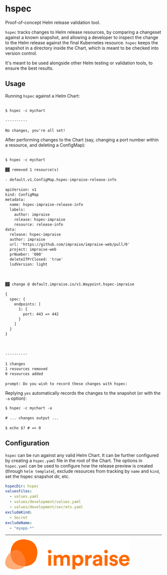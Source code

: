 # hspec

Proof-of-concept Helm release validation tool.

`hspec` tracks changes to Helm release resources, by comparing a changeset against a known snapshot, and allowing a developer to inspect the change to the Helm release against the final Kubernetes resource. `hspec` keeps the snapshot in a directory inside
the Chart, which is meant to be checked into version control.

It's meant to be used alongside other Helm testing or validation tools, to ensure the best results.

## Usage

Running `hspec` against a Helm Chart:

```shell

$ hspec -c mychart

----------

No changes, you're all set!

```

After performing changes to the Chart (say, changing a port number within a resource, and deleting a ConfigMap):

```shell

$ hspec -c mychart

▓▓ removed 1 resource(s)

- default.v1.ConfigMap.hspec-impraise-release-info

apiVersion: v1
kind: ConfigMap
metadata:
  name: hspec-impraise-release-info
  labels:
    author: impraise
    release: hspec-impraise
    resource: release-info
data:
  release: hspec-impraise
  author: impraise
  url: 'https://github.com/impraise/impraise-web/pull/0'
  project: impraise-web
  prNumber: '000'
  deleteIfPrClosed: 'true'
  lsdVersion: light



▓▓ change @ default.impraise.io/v1.Waypoint.hspec-impraise

{
  spec: {
    endpoints: [
      1: {
        port: 443 => 442
      }
    ]
  }
}



----------

1 changes
1 resources removed
0 resources added

prompt: Do you wish to record these changes with hspec:
```

Replying `yes` automatically records the changes to the snapshot (or with the `-a` option):

```shell
$ hspec -c mychart -a

# ... changes output ...

$ echo $? # => 0
```

## Configuration

`hspec` can be run against any valid Helm Chart. It can be further configured by creating a
`hspec.yaml` file in the root of the Chart. The options in `hspec.yaml` can be used to configure
how the release preview is created (through `helm template`), exclude resources from tracking by
`name` and `kind`, set the hspec snapshot dir, etc.

```yaml
hspecDir: hspec
valuesFiles:
  - values.yaml
  - values/development/values.yaml
  - values/development/secrets.yaml
excludeKind:
  - Secret
excludeName:
  - "myapp-*"
```

---
![](/impraise.png)
